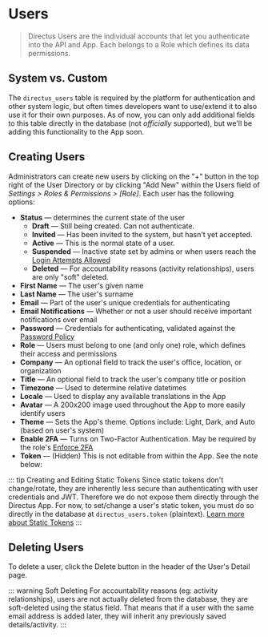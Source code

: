 # Users

> Directus Users are the individual accounts that let you authenticate into the API and App. Each belongs to a Role which defines its data permissions.

## System vs. Custom

The `directus_users` table is required by the platform for authentication and other system logic, but often times developers want to use/extend it to also use it for their own purposes. As of now, you can only add additional fields to this table directly in the database (not _officially_ supported), but we'll be adding this functionality to the App soon.

## Creating Users

Administrators can create new users by clicking on the "+" button in the top right of the User Directory or by clicking "Add New" within the Users field of _Settings > Roles & Permissions > [Role]_. Each user has the following options:

* **Status** — determines the current state of the user
    * **Draft** — Still being created. Can not authenticate.
    * **Invited** — Has been invited to the system, but hasn't yet accepted.
    * **Active** — This is the normal state of a user.
    * **Suspended** — Inactive state set by admins or when users reach the [Login Attempts Allowed](./admin-guide.html#security)
    * **Deleted** — For accountability reasons (activity relationships), users are only "soft" deleted.
* **First Name** — The user's given name
* **Last Name** — The user's surname
* **Email** — Part of the user's unique credentials for authenticating
* **Email Notifications** — Whether or not a user should receive important notifications over email
* **Password** — Credentials for authenticating, validated against the [Password Policy](./admin-guide.html#security)
* **Role** — Users must belong to one (and only one) role, which defines their access and permissions
* **Company** — An optional field to track the user's office, location, or organization
* **Title** — An optional field to track the user's company title or position
* **Timezone** — Used to determine relative datetimes
* **Locale** — Used to display any available translations in the App
* **Avatar** — A 200x200 image used throughout the App to more easily identify users
* **Theme** — Sets the App's theme. Options include: Light, Dark, and Auto (based on user's system)
* **Enable 2FA** — Turns on Two-Factor Authentication. May be required by the role's [Enforce 2FA](/roles.html#creating-roles)
* **Token** — (Hidden) This is not editable from within the App. See the note below:

::: tip Creating and Editing Static Tokens
Since static tokens don't change/rotate, they are inherently less secure than authenticating with user credentials and JWT. Therefore we do not expose them directly through the Directus App. For now, to set/change a user's static token, you must do so directly in the database at `directus_users.token` (plaintext). [Learn more about Static Tokens](../api/authentication.html#static-token)
:::

## Deleting Users

To delete a user, click the Delete button in the header of the User's Detail page.

::: warning Soft Deleting
For accountability reasons (eg: activity relationships), users are not actually deleted from the database, they are soft-deleted using the status field. That means that if a user with the same email address is added later, they will inherit any previously saved details/activity.
:::
